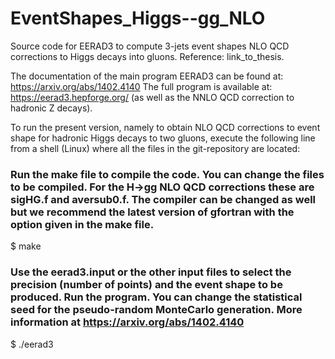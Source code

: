 # EventShapes_Higgs--gg_NLO
Source code for EERAD3 to compute 3-jets event shapes NLO QCD corrections to Higgs decays into gluons. Reference: link_to_thesis.

The documentation of the main program EERAD3 can be found at: https://arxiv.org/abs/1402.4140
The full program is available at: https://eerad3.hepforge.org/ (as well as the NNLO QCD correction to hadronic Z decays).


To run the present version, namely to obtain NLO QCD corrections to event shape for hadronic Higgs decays to two gluons, execute the following line from
a shell (Linux) where all the files in the git-repository are located:

### Run the make file to compile the code. You can change the files to be compiled. For the H->gg NLO QCD corrections these are sigHG.f and aversub0.f. The compiler can be changed as well but we recommend the latest version of gfortran with the option given in the make file.

$ make


### Use the eerad3.input or the other input files to select the precision (number of points) and the event shape to be produced. Run the program. You can change the statistical seed for the pseudo-random MonteCarlo generation. More information at https://arxiv.org/abs/1402.4140

$ ./eerad3 

